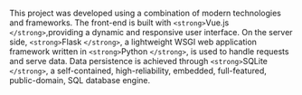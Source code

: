 This project was developed using a combination of modern technologies and frameworks. The front-end is built with `<strong>`Vue.js `</strong>`,providing a dynamic and responsive user interface. On the server side, `<strong>`Flask `</strong>`, a lightweight WSGI web application framework written in `<strong>`Python `</strong>`, is used to handle requests and serve data. Data persistence is achieved through `<strong>`SQLite `</strong>`, a self-contained, high-reliability, embedded, full-featured, public-domain, SQL database engine.
